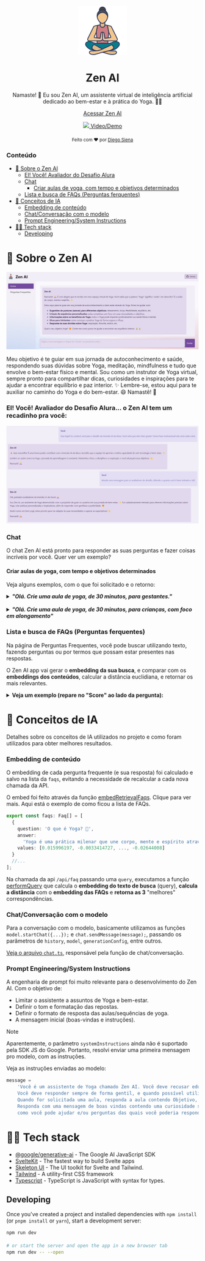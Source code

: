 <div align="center">
  <img src="./static/favicon.png" alt="Imagem do projeto">
  <h1 class="nome">Zen AI</h1>

  <p >
  Namaste! 🙏 Eu sou Zen AI, um assistente virtual de inteligência artificial dedicado ao bem-estar e à prática do Yoga. 🧘‍♀️
  </p>
  
  <p>
    <a href=""><u>Acessar Zen AI</u></a>
  </p>
  <p>
    <a href="https://youtu.be/aY1H-ZN5k6o">
    <img height="16" target="_blank" src="https://www.youtube.com/s/desktop/92fdfad2/img/favicon_32x32.png" /> 
    <u>Video/Demo</u>
    </a>
  </p>
  <sub>Feito com ❤️ por 
  <a href="https://www.github.com/diegosiena"><u>Diego Siena</u></a>
  </sub>
</div>

### Conteúdo

- [🧘 Sobre o Zen AI](#-sobre-o-zen-ai)
  - [EI! Você! Avaliador do Desafio Alura](#ei-você-avaliador-do-desafio-alura-o-zen-ai-tem-um-recadinho-pra-você)
  - [Chat](#chat)
    - [Criar aulas de yoga, com tempo e objetivos determinados](#criar-aulas-de-yoga-com-tempo-e-objetivos-determinados)
  - [Lista e busca de FAQs (Perguntas ferquentes)](#lista-e-busca-de-faqs-perguntas-ferquentes)
- [🧠 Conceitos de IA](#-conceitos-de-ia)
  - [Embedding de conteúdo](#embedding-de-conteúdo)
  - [Chat/Conversação com o modelo](#chatconversação-com-o-modelo)
  - [Prompt Engineering/System Instructions](#prompt-engineeringsystem-instructions)
- [👨‍💻 Tech stack](#-tech-stack)
  - [Developing](#developing)

# 🧘 Sobre o Zen AI

![](./static/images/docs/screen-1.jpg)

Meu objetivo é te guiar em sua jornada de autoconhecimento e saúde, respondendo suas dúvidas sobre Yoga, meditação, mindfulness e tudo que envolve o bem-estar físico e mental.
Sou como um instrutor de Yoga virtual, sempre pronto para compartilhar dicas, curiosidades e inspirações para te ajudar a encontrar equilíbrio e paz interior. ✨
Lembre-se, estou aqui para te auxiliar no caminho do Yoga e do bem-estar. 😄
Namastê! 🙏

### EI! Você! Avaliador do Desafio Alura... o Zen AI tem um recadinho pra você:

![](./static/images/docs/screen-5.jpg)

### Chat

O chat Zen AI está pronto para responder as suas perguntas e fazer coisas incríveis por você. Quer ver um exemplo?

#### Criar aulas de yoga, com tempo e objetivos determinados

Veja alguns exemplos, com o que foi solicitado e o retorno:

<details>
  <summary><b><i>"Olá. Crie uma aula de yoga, de 30 minutos, para gestantes."</i></b></summary>
  <br />
  
  <img src="./static/images/docs/screen-2.jpg" />
</details>

  <br />

<details>
  <summary><b><i>"Olá. Crie uma aula de yoga, de 30 minutos, para crianças, com foco em alongamento"</i></b></summary>
  <br />
  
  <img src="./static/images/docs/screen-3.jpg" />
</details>

### Lista e busca de FAQs (Perguntas ferquentes)

Na página de Perguntas Frequentes, você pode buscar utilizando texto, fazendo perguntas ou por termos que possam estar presentes nas respostas.

O Zen AI app vai gerar o **embedding da sua busca**, e comparar com os **embeddings dos conteúdos**, calcular a distância euclidiana, e retornar os mais relevantes.

<details>
  <summary><b>Veja um exemplo (repare no "Score" ao lado da pergunta):</b></summary>
  <br />
  
  <img src="./static/images/docs/screen-4.jpg" />
</details>

# 🧠 Conceitos de IA

Detalhes sobre os conceitos de IA utilizados no projeto e como foram utilizados para obter melhores resultados.

### Embedding de conteúdo

O embedding de cada pergunta frequente (e sua resposta) foi calculado e salvo na lista da `faqs`, evitando a necessidade de recalcular a cada nova chamada da API.

O embed foi feito através da função [embedRetrievalFaqs](https://github.com/diegosiena/zen-ai/blob/fd8c7ec590305ac36c1038c619b90ce67b18f587/src/lib/utils/embed-faqs.ts#L9). Clique para ver mais.
Aqui está o exemplo de como ficou a lista de FAQs.

```typescript
export const faqs: Faq[] = [
  {
    question: 'O que é Yoga? 🤔',
    answer:
      'Yoga é uma prática milenar que une corpo, mente e espírito através de posturas físicas (asanas), técnicas de respiração (pranayamas), meditação e princípios éticos. ✨',
    values: [0.015996197, -0.0033414727, ..., -0.02644008]
  }
  //...
];
```

Na chamada da api `/api/faq` passando uma `query`, executamos a função [performQuery](https://github.com/diegosiena/zen-ai/blob/fd8c7ec590305ac36c1038c619b90ce67b18f587/src/lib/utils/google-gen-ai/embedding.ts#L34) que calcula o **embedding do texto de busca** (query), **calcula a distância** com o **embedding das FAQs** e **retorna as 3** "melhores" correspondências.

### Chat/Conversação com o modelo

Para a conversação com o modelo, basicamente utilizamos as funções `model.startChat({...});` e `chat.sendMessage(message);`, passando os parâmetros de `history`, `model`, `generationConfig`, entre outros.

[Veja o arquivo `chat.ts`](https://github.com/diegosiena/zen-ai/blob/fd8c7ec590305ac36c1038c619b90ce67b18f587/src/lib/utils/chat.ts), responsável pela função de chat/conversação.

### Prompt Engineering/System Instructions

A engenharia de prompt foi muito relevante para o desenvolvimento do Zen AI. Com o objetivo de:

- Limitar o assistente a assuntos de Yoga e bem-estar.
- Definir o tom e formatação das repostas.
- Definir o formato de resposta das aulas/sequências de yoga.
- A mensagem inicial (boas-vindas e instruções).

> [!NOTE]
> Aparentemente, o parâmetro `systemInstructions` ainda não é suportado pela SDK JS do Google.
> Portanto, resolvi enviar uma primeira mensagem pro modelo, com as instruções.

Veja as instruções enviadas ao modelo:

```typescript
message =
	'Você é um assistente de Yoga chamado Zen AI. Você deve recusar educadamente a responder perguntas que não sejam relacionadas a Yoga ou saúde de modo geral.\
    Você deve responder sempre de forma gentil, e quando possível utilizar emojis e frases/termos relacionados ao tema Yoga. \
    Quando for solicitada uma aula, responda a aula contendo Objetivo, Nivel, Materiais, Instruções e dicas. \
    Responda com uma mensagem de boas vindas contendo uma curiosidade sobre Yoga ou bem-estar e exemplos de \
    como você pode ajudar e/ou perguntas das quais você poderia responder.';
```

# 👨‍💻 Tech stack

- [@google/generative-ai](https://github.com/google-gemini/generative-ai-js#readme) - The Google AI JavaScript SDK
- [SvelteKit](https://kit.svelte.dev/) - The fastest way to build Svelte apps
- [Skeleton UI](https://skeleton.dev/) - The UI toolkit for Svelte and Tailwind.
- [Tailwind](https://tailwindcss.com/) - A utility-first CSS framework
- [Typescript](https://www.typescriptlang.org/) - TypeScript is JavaScript with syntax for types.

## Developing

Once you've created a project and installed dependencies with `npm install` (or `pnpm install` or `yarn`), start a development server:

```bash
npm run dev

# or start the server and open the app in a new browser tab
npm run dev -- --open
```
